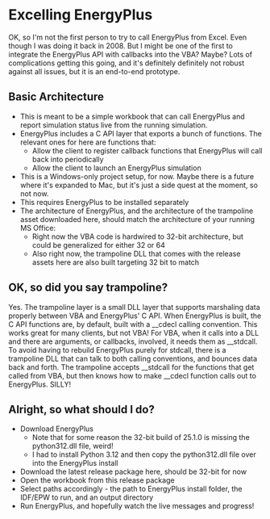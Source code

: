 # Excelling EnergyPlus

OK, so I'm not the first person to try to call EnergyPlus from Excel.  Even though I was doing it back in 2008.  But I might be one of the first to integrate the EnergyPlus API with callbacks into the VBA?  Maybe?  Lots of complications getting this going, and it's definitely definitely not robust against all issues, but it is an end-to-end prototype.

## Basic Architecture

- This is meant to be a simple workbook that can call EnergyPlus and report simulation status live from the running simulation.
- EnergyPlus includes a C API layer that exports a bunch of functions.  The relevant ones for here are functions that:
  - Allow the client to register callback functions that EnergyPlus will call back into periodically
  - Allow the client to launch an EnergyPlus simulation
- This is a Windows-only project setup, for now.  Maybe there is a future where it's expanded to Mac, but it's just a side quest at the moment, so not now.
- This requires EnergyPlus to be installed separately
- The architecture of EnergyPlus, and the architecture of the trampoline asset downloaded here, should match the architecture of your running MS Office:
  - Right now the VBA code is hardwired to 32-bit architecture, but could be generalized for either 32 or 64
  - Also right now, the trampoline DLL that comes with the release assets here are also built targeting 32 bit to match
 
## OK, so did you say trampoline?

Yes.  The trampoline layer is a small DLL layer that supports marshaling data properly between VBA and EnergyPlus' C API.
When EnergyPlus is built, the C API functions are, by default, built with a __cdecl calling convention.
This works great for many clients, but not VBA!
For VBA, when it calls into a DLL and there are arguments, or callbacks, involved, it needs them as __stdcall.
To avoid having to rebuild EnergyPlus purely for stdcall, there is a trampoline DLL that can talk to both calling conventions, and bounces data back and forth.
The trampoline accepts __stdcall for the functions that get called from VBA, but then knows how to make __cdecl function calls out to EnergyPlus.
SILLY!

## Alright, so what should I do?

- Download EnergyPlus
  - Note that for some reason the 32-bit build of 25.1.0 is missing the python312.dll file, weird!
  - I had to install Python 3.12 and then copy the python312.dll file over into the EnergyPlus install
- Download the latest release package here, should be 32-bit for now
- Open the workbook from this release package
- Select paths accordingly - the path to EnergyPlus install folder, the IDF/EPW to run, and an output directory
- Run EnergyPlus, and hopefully watch the live messages and progress!
  
